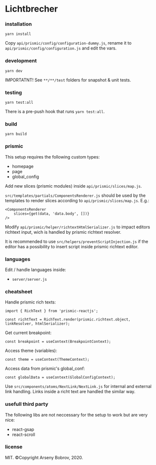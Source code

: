 # Lichtbrecher

### installation
```yarn install```

Copy ```api/prismic/config/configuration-dummy.js```, rename it to ```api/prismic/config/configuration.js``` and edit the vars.


### development
```yarn dev```

IMPORTATNT! See ```**/**/test``` folders for snapshot & unit tests.


### testing
```yarn test:all```

There is a pre-push hook that runs ```yarn test:all```.


### build
```yarn build```


### prismic
This setup requires the following custom types:

- homepage
- page
- global_config

Add new slices (prismic modules) inside ```api/prismic/slices/map.js```.

```src/templates/partials/ComponentsRenderer.js``` should be used by the templates to render slices according to ```api/prismic/slices/map.js```.
E.g.: 
```
<ComponentsRenderer
    slices={get(data, 'data.body', [])}
/>
```

Modify ```api/prismic/helper/richtextHtmlSerializer.js``` to impact editors richtext input, wich is handled by prismic richtext resolver.

It is recommended to use ```src/helpers/preventScriptInjection.js``` if the editor has a possibility to insert script inside prismic richtext editor.



### languages
Edit / handle languages inside:

- ```server/server.js```



### cheatsheet
Handle prismic rich texts:

```import { RichText } from 'prismic-reactjs';```

```const richtText = RichText.render(prismic.richtext.object, linkResolver, htmlSerializer);```

Get current breakpoint:

```const breakpoint = useContext(BreakpointContext);```

Access theme (variables):

```const theme = useContext(ThemeContext);```

Access data from prismic's global_conf:

```const globalData = useContext(GlobalConfigContext);```

Use ```src/components/atoms/NextLink/NextLink.js``` for internal and external link handling.
Links inside a richt text are handled the similar way.


### usefull third party
The following libs are not neccessary for the setup to work but are very nice:

- react-gsap
- react-scroll


### license
MIT. ©Copyright Arseny Bobrov, 2020.
